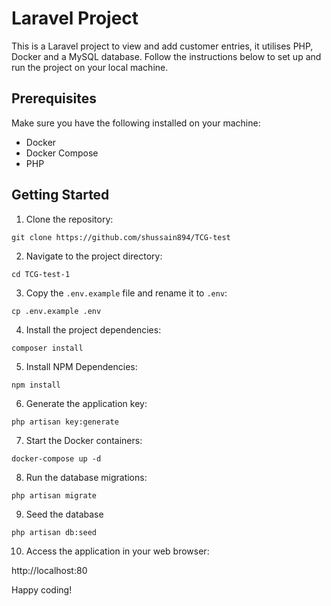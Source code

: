 # Laravel Project

This is a Laravel project to view and add customer entries, it utilises PHP, Docker and a MySQL database. Follow the instructions below to set up and run the project on your local machine.

## Prerequisites

Make sure you have the following installed on your machine:

- Docker
- Docker Compose
- PHP

## Getting Started

1. Clone the repository:

```
git clone https://github.com/shussain894/TCG-test
```

2. Navigate to the project directory:

```
cd TCG-test-1
```

3. Copy the `.env.example` file and rename it to `.env`:
```
cp .env.example .env
```

4. Install the project dependencies:
```
composer install
```

5. Install NPM Dependencies:
```
npm install
```

6. Generate the application key:
```
php artisan key:generate
```

7. Start the Docker containers:
```
docker-compose up -d
```

8. Run the database migrations:
```
php artisan migrate
```

9. Seed the database
```
php artisan db:seed
```

10. Access the application in your web browser:

http://localhost:80

Happy coding!

